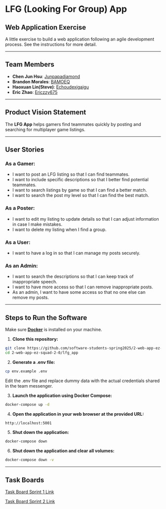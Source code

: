

# LFG (Looking For Group) App


## Web Application Exercise
A little exercise to build a web application following an agile development process. See the instructions for more detail.


---


## Team Members
- **Chen Jun Hsu**: [Junpapadiamond](https://github.com/Junpapadiamond)
- **Brandon Morales**: [BAMOEQ](https://github.com/BAMOEQ)
- **Haoxuan Lin(Steve)**: [Echoudexigaigu](https://github.com/Echoudexigaigu)
- **Eric Zhao**: [Ericzzy675](https://github.com/Ericzzy675)


---


## Product Vision Statement
The **LFG App** helps gamers find teammates quickly by posting and searching for multiplayer game listings.


---


## User Stories


### As a Gamer:
- I want to post an LFG listing so that I can find teammates.
- I want to include specific descriptions so that I better find potential teammates.
- I want to search listings by game so that I can find a better match.
- I want to search the post my level so that I can find the best match.


### As a Poster:
- I want to edit my listing to update details so that I can adjust information in case I make mistakes.
- I want to delete my listing when I find a group.


### As a User:
- I want to have a log in so that I can manage my posts securely.


### As an Admin:
- I want to search the descriptions so that I can keep track of inappropriate speech.
- I want to have more access so that I can remove inappropriate posts.
- As an admin, I want to have some access so that no one else can remove my posts.




---


## Steps to Run the Software
Make sure **[Docker](https://www.docker.com/)** is installed on your machine.


1. **Clone this repository:**
```bash
git clone https://github.com/software-students-spring2025/2-web-app-ez-squad-2-0
cd 2-web-app-ez-squad-2-0/lfg_app
```
2. **Generate a .env file:**
```bash
cp env.example .env
```
Edit the .env file and replace dummy data with the actual credentials shared in the team messenger.

3. **Launch the application using Docker Compose:**
```bash
docker-compose up -d
```


4. **Open the application in your web browser at the provided URL:**
```bash
http://localhost:5001
```


5. **Shut down the application:**
```bash
docker-compose down
```


6. **Shut down the application and clear all volumes:**
```bash
docker-compose down -v
```


---


## Task Boards
[Task Board Sprint 1 Link](https://github.com/orgs/software-students-spring2025/projects/60/views/1)

[Task Board Sprint 2 Link](https://github.com/orgs/software-students-spring2025/projects/124/views/1)


